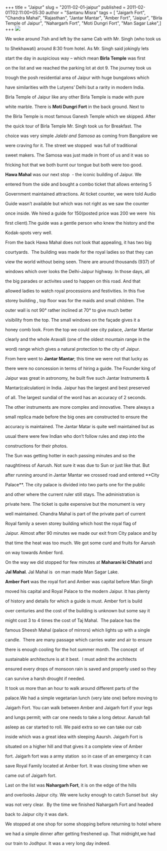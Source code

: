 +++
title = "Jaipur"
slug = "2011-02-01-jaipur"
published = 2011-02-01T02:11:00+05:30
author = "Santanu Misra"
tags = [ "Jaigarh Fort", "Chandra Mahal", "Rajasthan", "Jantar Mantar", "Amber Fort", "Jaipur", "Birla Temple of Jaipur", "Nahargarh Fort", "Moti Dungri Fort", "Man Sagar Lake",]
+++
[![](../images/thumbnails/2011-02-01-jaipur-jaipur.jpg)](../images/2011-02-01-jaipur-jaipur.jpg)



We woke around 7ish and left by the same Cab with Mr. Singh (who took us

to Shekhawati) around 8:30 from hotel. As Mr. Singh said jokingly lets

start the day in auspicious way – which mean **Birla Temple** was first

on the list and we reached the parking lot at dot 9. The journey took us

trough the posh residential area of Jaipur with huge bungalows which

have similarities with the Lutyens’ Delhi but a rarity in modern India.



Birla Temple of Jaipur like any other Birla Temple is made with pure

white marble. There is **Moti Dungri Fort** in the back ground. Next to

the Birla Temple is most famous Ganesh Temple which we skipped. After

the quick tour of Birla Temple Mr. Singh took us for Breakfast. The

choice was very simple *Jalebi and Samosa* as coming from Bangalore we

were craving for it. The street we stopped  was full of traditional

sweet makers. The Samosa was just made in front of us and it was so

fricking hot that we both burnt our tongue but both were too good.



**Hawa Mahal** was our next stop  - the iconic building of Jaipur. We

entered from the side and bought a combo ticket that allows entering 5

Government maintained attractions. At ticket counter, we were told Audio

Guide wasn’t available but which was not right as we saw the counter

once inside. We hired a guide for 150(posted price was 200 we were  his

first client).The guide was a gentle person who knew the history and the

Kodak-spots very well.



From the back Hawa Mahal does not look that appealing, it has two big

courtyards.  The building was made for the royal ladies so that they can

view the world without being seen. There are around thousands (937) of

windows which over looks the Delhi-Jaipur highway. In those days, all

the big parades or activites used to happen on this road. And that

allowed ladies to watch royal processions and festivities. In this five

storey building , top floor was for the maids and small children. The

outer wall is not 90° rather inclined at 70° to give much better

visibility from the top. The small windows on the façade gives it a

honey comb look. From the top we could see city palace, Jantar Mantar

clearly and the whole Aravalli (one of the oldest mountain range in the

word) range which gives a natural protection to the city of Jaipur.



From here went to **Jantar Mantar**; this time we were not that lucky as

there were no concession in terms of hiring a guide. The Founder king of

Jaipur was great in astronomy, he built five such Jantar Instruments &

Mantar(calculation) in India. Jaipur has the largest and best preserved

of all. The largest sundial of the word has an accuracy of 2 seconds.

The other instruments are more complex and innovative. There always a

small replica made before the big ones are constructed to ensure the

accuracy is maintained. The Jantar Matar is quite well maintained but as

usual there were few Indian who don’t follow rules and step into the

constructions for their photos.



The Sun was getting hotter in each passing minutes and so the

naughtiness of Aarush. Not sure it was due to Sun or just like that. But

after running around in Jantar Mantar we crossed road and entered **City

Palace**. The city palace is divided into two parts one for the public

and other where the current ruler still stays. The administration is

private here. The ticket is quite expensive but the monument is very

well maintained. Chandra Mahal is part of the private part of current

Royal family a seven storey building which host the royal flag of

Jaipur. Almost after 90 minutes we made our exit from City palace and by

that time the heat was too much. We got some curd and fruits for Aarush

on way towards Amber ford.



On the way we did stopped for few minutes at **Maharani ki Chhatri** and

**Jal Mahal**. Jal Mahal is  on man made Man Sagar Lake.



**Amber Fort** was the royal fort and Amber was capital before Man Singh

moved his capital and Royal Palace to the modern Jaipur. It has plenty

of history and details for which a guide is must. Amber fort is build

over centuries and the cost of the building is unknown but some say it

might cost 3 to 4 times the cost of Taj Mahal.  The palace has the

famous Sheesh Mahal (palace of mirrors) which lights up with a single

candle.  There are many passage which carries water and air to ensure

there is enough cooling for the hot summer month. The concept  of

sustainable architecture is at it best.  I must admit the architects

ensured every drops of monsoon rain is saved and properly used so they

can survive a harsh drought if needed.



It took us more than an hour to walk around different parts of the

palace.We had a simple vegetarian lunch (very late one) before moving to

Jaigarh Fort. You can walk between Amber and Jaigarh fort if your legs

and lungs permit; with car one needs to take a long detour. Aarush fall

asleep as car started to roll. We paid extra so we can take our cab

inside which was a great idea with sleeping Aaursh. Jaigarh Fort is

situated on a higher hill and that gives it a complete view of Amber

fort. Jaigarh fort was a army station  so in case of an emergency it can

save Royal Family located at Amber fort. It was closing time when we

came out of Jaigarh fort.



Last on the list was **Nahargarh Fort**, it is on the edge of the hills

and overlooks Jaipur city. We were lucky enough to catch Sunset but  sky

was not very clear.  By the time we finished Nahargarh Fort and headed

back to Jaipur city it was dark.



We stopped at one shop for some shopping before returning to hotel where

we had a simple dinner after getting freshened up. That midnight,we had

our train to Jodhpur. It was a very long day indeed.
